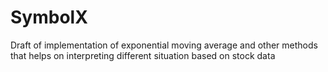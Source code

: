 # SymbolX
Draft of implementation of exponential moving average and other methods that helps on interpreting different situation based on stock data
